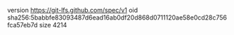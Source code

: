version https://git-lfs.github.com/spec/v1
oid sha256:5babbfe83093487d6ead16ab0df20d868d0711120ae58e0cd28c756fca57eb7d
size 4214
